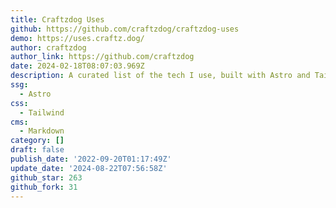 ```yaml
---
title: Craftzdog Uses
github: https://github.com/craftzdog/craftzdog-uses
demo: https://uses.craftz.dog/
author: craftzdog
author_link: https://github.com/craftzdog
date: 2024-02-18T08:07:03.969Z
description: A curated list of the tech I use, built with Astro and Tailwind CSS
ssg:
  - Astro
css:
  - Tailwind
cms:
  - Markdown
category: []
draft: false
publish_date: '2022-09-20T01:17:49Z'
update_date: '2024-08-22T07:56:58Z'
github_star: 263
github_fork: 31
---
```

